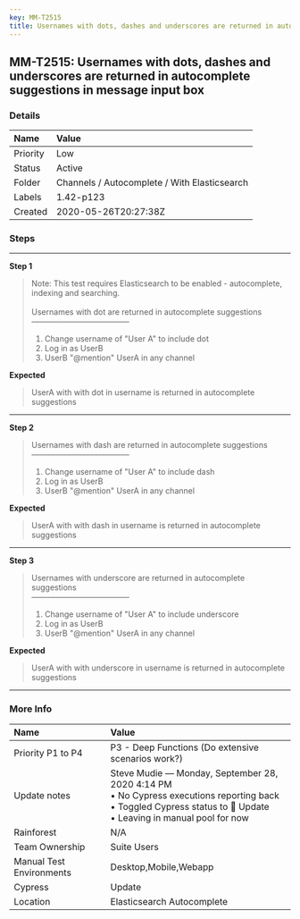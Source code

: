 ```yaml
---
key: MM-T2515
title: Usernames with dots, dashes and underscores are returned in autocomplete suggestions in message input box
---
```


## MM-T2515: Usernames with dots, dashes and underscores are returned in autocomplete suggestions in message input box

### Details

| Name     | Value                                        |
| :------- | :------------------------------------------- |
| Priority | Low                                          |
| Status   | Active                                       |
| Folder   | Channels / Autocomplete / With Elasticsearch |
| Labels   | 1.42-p123                                    |
| Created  | 2020-05-26T20:27:38Z                         |

### Steps

<hr/>

**Step 1**

> <article>Note: This test requires Elasticsearch to be enabled - autocomplete, indexing and searching.<br><br>Usernames with dot are returned in autocomplete suggestions<br>–––––––––––––––––––––––––<ol><li>Change username of "User A" to include dot</li><li>Log in as UserB</li><li>UserB "@mention" UserA in any channel</li></ol></article>

**Expected**

> <article>UserA with with dot in username is returned in autocomplete suggestions</article>

<hr/>

**Step 2**

> <article>Usernames with dash are returned in autocomplete suggestions<br>–––––––––––––––––––––––––<ol><li>Change username of "User A" to include dash</li><li>Log in as UserB</li><li>UserB "@mention" UserA in any channel</li></ol></article>

**Expected**

> <article>UserA with with dash in username is returned in autocomplete suggestions</article>

<hr/>

**Step 3**

> <article>Usernames with underscore are returned in autocomplete suggestions<br>–––––––––––––––––––––––––<ol><li>Change username of "User A" to include underscore</li><li>Log in as UserB</li><li>UserB "@mention" UserA in any channel</li></ol></article>

**Expected**

> <article>UserA with with underscore in username is returned in autocomplete suggestions</article>

<hr/>

### More Info

| Name                     | Value                                                                                                                                                                  |
| :----------------------- | :--------------------------------------------------------------------------------------------------------------------------------------------------------------------- |
| Priority P1 to P4        | P3 - Deep Functions (Do extensive scenarios work?)                                                                                                                     |
| Update notes             | Steve Mudie — Monday, September 28, 2020 4:14 PM<br>• No Cypress executions reporting back<br>• Toggled Cypress status to 🔧 Update<br>• Leaving in manual pool for now |
| Rainforest               | N/A                                                                                                                                                                    |
| Team Ownership           | Suite Users                                                                                                                                                            |
| Manual Test Environments | Desktop,Mobile,Webapp                                                                                                                                                  |
| Cypress                  | Update                                                                                                                                                                 |
| Location                 | Elasticsearch Autocomplete                                                                                                                                             |

